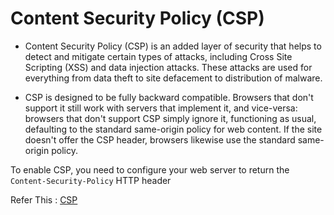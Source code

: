 # Content Security Policy (CSP)

* Content Security Policy (CSP) is an added layer of security that helps to detect and mitigate certain types of attacks, including Cross Site Scripting (XSS) and data injection attacks. These attacks are used for everything from data theft to site defacement to distribution of malware.

* CSP is designed to be fully backward compatible. Browsers that don't support it still work with servers that implement it, and vice-versa: browsers that don't support CSP simply ignore it, functioning as usual, defaulting to the standard same-origin policy for web content. If the site doesn't offer the CSP header, browsers likewise use the standard same-origin policy.

To enable CSP, you need to configure your web server to return the `Content-Security-Policy` HTTP header


Refer This : [CSP](https://developer.mozilla.org/en-US/docs/Web/HTTP/CSP)
